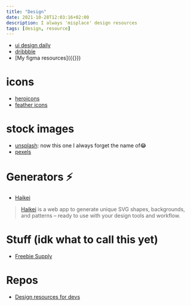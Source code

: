 ```yaml
---
title: "Design"
date: 2021-10-28T12:03:16+02:00
description: I always 'misplace' design resources
tags: [design, resource]
---
```


- [ui design daily](https://www.uidesigndaily.com/)
- [dribbble](https://dribbble.com/)
- [My figma resources]({{<ref figma>}})

# icons
- [heroicons](https://heroicons.dev/)
- [feather icons](https://feathericons.com/)

# stock images
- [unsplash](https://unsplash.com/): now this one I always forget the name of😂
- [pexels](https://www.pexels.com/)

# Generators ⚡
- [Haikei](https://haikei.app/)
> [Haikei](https://haikei.app/) is a web app to generate unique SVG shapes, backgrounds, and patterns – ready to use with your design tools and workflow.

# Stuff (idk what to call this yet)
- [Freebie Supply](https://freebiesupply.com/free-figma/page/5/)

# Repos
- [Design resources for devs](https://github.com/bradtraversy/design-resources-for-developers)